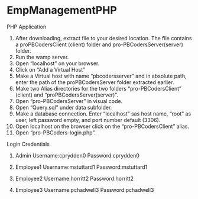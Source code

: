 # EmpManagementPHP
PHP Application

1. After downloading, extract file to your desired location. The file contains a proPBCodersClient (client) folder and pro-PBCodersServer(server) folder. 
2. Run the wamp server.
3. Open “localhost” on your browser.
4. Click on “Add a Virtual Host”
5. Make a Virtual host with name “pbcodersserver” and in absolute path, enter the path of the proPBCodersServer folder extracted earlier.
6. Make two Alias directories for the two folders “pro-PBCodersClient” (client) and “proPBCodersServer(server)".
7. Open “pro-PBCodersServer” in visual code.
8. Open “Query.sql” under data subfolder.
9. Make a database connection. Enter “localhost” sas host name, “root” as user, left password empty, and port number default (3306).
10. Open localhost on the browser click on the “pro-PBCodersClient” alias.
11. Open “pro-PBCoders-login.php”.


Login Credentials 
1. Admin Username:cprydden0 Password:cprydden0
   
2. Employee1 Username:mstuttard1 Password:mstuttard1

3. Employee2 Username:horritt2 Password:horritt2

4. Employee3 Username:pchadwell3 Password:pchadwell3

